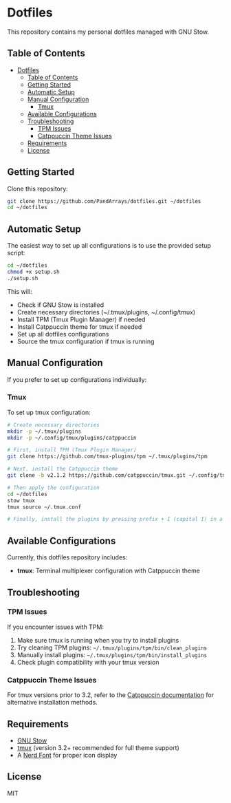 # Dotfiles

This repository contains my personal dotfiles managed with GNU Stow.

## Table of Contents

- [Dotfiles](#dotfiles)
  - [Table of Contents](#table-of-contents)
  - [Getting Started](#getting-started)
  - [Automatic Setup](#automatic-setup)
  - [Manual Configuration](#manual-configuration)
    - [Tmux](#tmux)
  - [Available Configurations](#available-configurations)
  - [Troubleshooting](#troubleshooting)
    - [TPM Issues](#tpm-issues)
    - [Catppuccin Theme Issues](#catppuccin-theme-issues)
  - [Requirements](#requirements)
  - [License](#license)

## Getting Started

Clone this repository:

```bash
git clone https://github.com/PandArrays/dotfiles.git ~/dotfiles
cd ~/dotfiles
```

## Automatic Setup

The easiest way to set up all configurations is to use the provided setup script:

```bash
cd ~/dotfiles
chmod +x setup.sh
./setup.sh
```

This will:
- Check if GNU Stow is installed
- Create necessary directories (~/.tmux/plugins, ~/.config/tmux)
- Install TPM (Tmux Plugin Manager) if needed
- Install Catppuccin theme for tmux if needed
- Set up all dotfiles configurations
- Source the tmux configuration if tmux is running

## Manual Configuration

If you prefer to set up configurations individually:

### Tmux

To set up tmux configuration:

```bash
# Create necessary directories
mkdir -p ~/.tmux/plugins
mkdir -p ~/.config/tmux/plugins/catppuccin

# First, install TPM (Tmux Plugin Manager)
git clone https://github.com/tmux-plugins/tpm ~/.tmux/plugins/tpm

# Next, install the Catppuccin theme
git clone -b v2.1.2 https://github.com/catppuccin/tmux.git ~/.config/tmux/plugins/catppuccin/tmux

# Then apply the configuration
cd ~/dotfiles
stow tmux
tmux source ~/.tmux.conf

# Finally, install the plugins by pressing prefix + I (capital I) in a tmux session
```

## Available Configurations

Currently, this dotfiles repository includes:

- **tmux**: Terminal multiplexer configuration with Catppuccin theme

## Troubleshooting

### TPM Issues

If you encounter issues with TPM:

1. Make sure tmux is running when you try to install plugins
2. Try cleaning TPM plugins: `~/.tmux/plugins/tpm/bin/clean_plugins`
3. Manually install plugins: `~/.tmux/plugins/tpm/bin/install_plugins`
4. Check plugin compatibility with your tmux version

### Catppuccin Theme Issues

For tmux versions prior to 3.2, refer to the [Catppuccin documentation](https://github.com/catppuccin/tmux#for-tmux-versions-prior-to-32) for alternative installation methods.

## Requirements

- [GNU Stow](https://www.gnu.org/software/stow/)
- [tmux](https://github.com/tmux/tmux) (version 3.2+ recommended for full theme support)
- A [Nerd Font](https://www.nerdfonts.com) for proper icon display

## License

MIT
